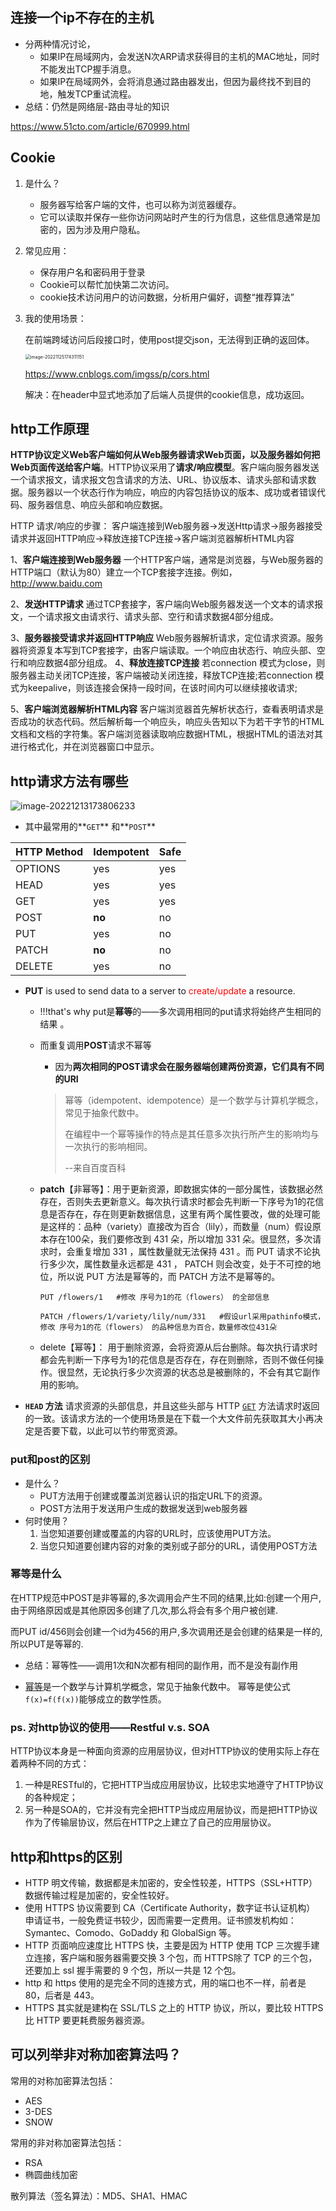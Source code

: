 



## 连接一个ip不存在的主机

+ 分两种情况讨论，
  + 如果IP在局域网内，会发送N次ARP请求获得目的主机的MAC地址，同时不能发出TCP握手消息。
  + 如果IP在局域网外，会将消息通过路由器发出，但因为最终找不到目的地，触发TCP重试流程。
+ 总结：仍然是网络层-路由寻址的知识

https://www.51cto.com/article/670999.html



## Cookie

1. 是什么？

   + 服务器写给客户端的文件，也可以称为浏览器缓存。
   + 它可以读取并保存一些你访问网站时产生的行为信息，这些信息通常是加密的，因为涉及用户隐私。

2. 常见应用：

   + 保存用户名和密码用于登录
   + Cookie可以帮忙加快第二次访问。
   + cookie技术访问用户的访问数据，分析用户偏好，调整“推荐算法”

3. 我的使用场景：

   在前端跨域访问后段接口时，使用post提交json，无法得到正确的返回体。

   <img src="/Users/tianyanning/Library/Application Support/typora-user-images/image-20221125174311151.png" alt="image-20221125174311151" style="zoom:50%;" />

   https://www.cnblogs.com/imgss/p/cors.html

   解决：在header中显式地添加了后端人员提供的cookie信息，成功返回。



## http工作原理

**HTTP协议定义Web客户端如何从Web服务器请求Web页面，以及服务器如何把Web页面传送给客户端**。HTTP协议采用了**请求/响应模型**。客户端向服务器发送一个请求报文，请求报文包含请求的方法、URL、协议版本、请求头部和请求数据。服务器以一个状态行作为响应，响应的内容包括协议的版本、成功或者错误代码、服务器信息、响应头部和响应数据。

 HTTP 请求/响应的步骤：
客户端连接到Web服务器->发送Http请求->服务器接受请求并返回HTTP响应->释放连接TCP连接->客户端浏览器解析HTML内容

1、**客户端连接到Web服务器**
一个HTTP客户端，通常是浏览器，与Web服务器的HTTP端口（默认为80）建立一个TCP套接字连接。例如，http://www.baidu.com

2、**发送HTTP请求**
通过TCP套接字，客户端向Web服务器发送一个文本的请求报文，一个请求报文由请求行、请求头部、空行和请求数据4部分组成。

3、**服务器接受请求并返回HTTP响应**
Web服务器解析请求，定位请求资源。服务器将资源复本写到TCP套接字，由客户端读取。一个响应由状态行、响应头部、空行和响应数据4部分组成。
4、**释放连接TCP连接**
若connection 模式为close，则服务器主动关闭TCP连接，客户端被动关闭连接，释放TCP连接;若connection 模式为keepalive，则该连接会保持一段时间，在该时间内可以继续接收请求;

5、**客户端浏览器解析HTML内容**
客户端浏览器首先解析状态行，查看表明请求是否成功的状态代码。然后解析每一个响应头，响应头告知以下为若干字节的HTML文档和文档的字符集。客户端浏览器读取响应数据HTML，根据HTML的语法对其进行格式化，并在浏览器窗口中显示。



## http请求方法有哪些

![image-20221213173806233](https://raw.githubusercontent.com/tuysss/cloudimg/main/Typora-Notes-images/2022/12/13/8d539ee447748dc80cfd6b0fba4f087d-20221213173807-b19618.png)

+ 其中最常用的**`GET`** 和**`POST`** 

| HTTP Method | Idempotent | Safe |
| ----------- | ---------- | ---- |
| OPTIONS     | yes        | yes  |
| HEAD        | yes        | yes  |
| GET         | yes        | yes  |
| POST        | **no**     | no   |
| PUT         | yes        | no   |
| PATCH       | **no**     | no   |
| DELETE      | yes        | no   |

+ **PUT** is used to send data to a server to <font color='red'>create/update</font> a resource.         

  + !!!that's why put是**幂等**的——多次调用相同的put请求将始终产生相同的结果 。

  + 而重复调用**POST**请求不幂等

    + 因为**两次相同的POST请求会在服务器端创建两份资源，它们具有不同的URI**

    > 幂等（idempotent、idempotence）是一个数学与计算机学概念，常见于抽象代数中。
    >
    > 在编程中一个幂等操作的特点是其任意多次执行所产生的影响均与一次执行的影响相同。  
    >
    > --来自百度百科

  + **patch**【非幂等】：用于更新资源，即数据实体的一部分属性，该数据必然存在，否则失去更新意义。每次执行请求时都会先判断一下序号为1的花信息是否存在，存在则更新数据信息，这里有两个属性要改，做的处理可能是这样的：品种（variety）直接改为百合（lily），而数量（num）假设原本存在100朵，我们要修改到 431 朵，所以增加 331 朵。很显然，多次请求时，会重复增加 331 ，属性数量就无法保持 431 。而 PUT 请求不论执行多少次，属性数量永远都是 431 ， PATCH 则会改变，处于不可控的地位，所以说 PUT 方法是幂等的，而 PATCH 方法不是幂等的。

    ```http
    PUT /flowers/1   #修改 序号为1的花（flowers） 的全部信息
    ```

    ```http
    PATCH /flowers/1/variety/lily/num/331   #假设url采用pathinfo模式，修改 序号为1的花（flowers） 的品种信息为百合，数量修改位431朵
    ```

  + delete【幂等】： 用于删除资源，会将资源从后台删除。每次执行请求时都会先判断一下序号为1的花信息是否存在，存在则删除，否则不做任何操作。很显然，无论执行多少次资源的状态总是被删除的，不会有其它副作用的影响。

+ **`HEAD` 方法** 请求资源的头部信息，并且这些头部与 HTTP [`GET`](https://developer.mozilla.org/zh-CN/docs/Web/HTTP/Methods/GET) 方法请求时返回的一致。该请求方法的一个使用场景是在下载一个大文件前先获取其大小再决定是否要下载，以此可以节约带宽资源。

### put和post的区别

+ 是什么？
  + PUT方法用于创建或覆盖浏览器认识的指定URL下的资源。
  + POST方法用于发送用户生成的数据发送到web服务器
+ 何时使用？
  1. 当您知道要创建或覆盖的内容的URL时，应该使用PUT方法。
  2. 当您只知道要创建内容的对象的类别或子部分的URL，请使用POST方法

### 幂等是什么

在HTTP规范中POST是非等幂的,多次调用会产生不同的结果,比如:创建一个用户,由于网络原因或是其他原因多创建了几次,那么将会有多个用户被创建.

而PUT id/456则会创建一个id为456的用户,多次调用还是会创建的结果是一样的,所以PUT是等幂的.

+ 总结：幂等性——调用1次和N次都有相同的副作用，而不是没有副作用



+ [幂等](https://baike.baidu.com/item/幂等)是一个数学与计算机学概念，常见于抽象代数中。
  幂等是使公式`f(x)=f(f(x))`能够成立的数学性质。

### ps. 对http协议的使用——Restful v.s. SOA

HTTP协议本身是一种面向资源的应用层协议，但对HTTP协议的使用实际上存在着两种不同的方式：

1. 一种是RESTful的，它把HTTP当成应用层协议，比较忠实地遵守了HTTP协议的各种规定；
2. 另一种是SOA的，它并没有完全把HTTP当成应用层协议，而是把HTTP协议作为了传输层协议，然后在HTTP之上建立了自己的应用层协议。



## http和https的区别

- HTTP 明文传输，数据都是未加密的，安全性较差，HTTPS（SSL+HTTP） 数据传输过程是加密的，安全性较好。
- 使用 HTTPS 协议需要到 CA（Certificate Authority，数字证书认证机构） 申请证书，一般免费证书较少，因而需要一定费用。证书颁发机构如：Symantec、Comodo、GoDaddy 和 GlobalSign 等。
- HTTP 页面响应速度比 HTTPS 快，主要是因为 HTTP 使用 TCP 三次握手建立连接，客户端和服务器需要交换 3 个包，而 HTTPS除了 TCP 的三个包，还要加上 ssl 握手需要的 9 个包，所以一共是 12 个包。
- http 和 https 使用的是完全不同的连接方式，用的端口也不一样，前者是 80，后者是 443。
- HTTPS 其实就是建构在 SSL/TLS 之上的 HTTP 协议，所以，要比较 HTTPS 比 HTTP 要更耗费服务器资源。



## 可以列举非对称加密算法吗？

常用的对称加密算法包括：

- AES
- 3-DES
- SNOW

常用的非对称加密算法包括：

- RSA
- 椭圆曲线加密

散列算法（签名算法）：MD5、SHA1、HMAC
